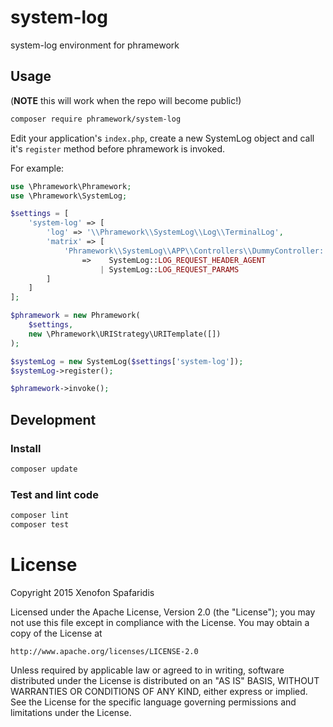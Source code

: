 # system-log
system-log environment for phramework

## Usage
(**NOTE** this will work when the repo will become public!)

```bash
composer require phramework/system-log
```

Edit your application's `index.php`, create a new SystemLog object and call it's `register` method before phramework is invoked.

For example:

```php
use \Phramework\Phramework;
use \Phramework\SystemLog;

$settings = [
    'system-log' => [
        'log' => '\\Phramework\\SystemLog\\Log\\TerminalLog',
        'matrix' => [
            'Phramework\\SystemLog\\APP\\Controllers\\DummyController::GET'
                =>    SystemLog::LOG_REQUEST_HEADER_AGENT
                    | SystemLog::LOG_REQUEST_PARAMS
        ]
    ]
];

$phramework = new Phramework(
    $settings,
    new \Phramework\URIStrategy\URITemplate([])
);

$systemLog = new SystemLog($settings['system-log']);
$systemLog->register();

$phramework->invoke();
```

## Development
### Install

```bash
composer update
```

### Test and lint code

```bash
composer lint
composer test
```

# License
Copyright 2015 Xenofon Spafaridis

Licensed under the Apache License, Version 2.0 (the "License"); you may not use this file except in compliance with the License. You may obtain a copy of the License at

```
http://www.apache.org/licenses/LICENSE-2.0
```

Unless required by applicable law or agreed to in writing, software distributed under the License is distributed on an "AS IS" BASIS, WITHOUT WARRANTIES OR CONDITIONS OF ANY KIND, either express or implied. See the License for the specific language governing permissions and limitations under the License.
